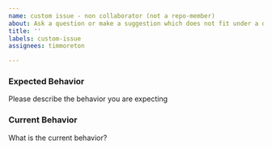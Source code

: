 ```yaml
---
name: custom issue - non collaborator (not a repo-member)
about: Ask a question or make a suggestion which does not fit under a default category.
title: ''
labels: custom-issue
assignees: timmoreton

---
```


### Expected Behavior

Please describe the behavior you are expecting

### Current Behavior

What is the current behavior?
